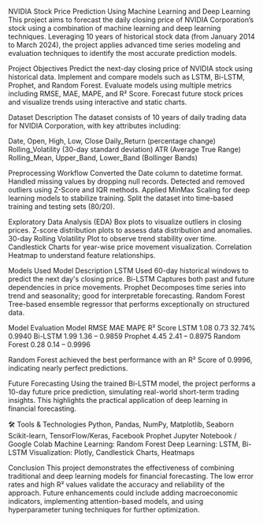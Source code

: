 NVIDIA Stock Price Prediction Using Machine Learning and Deep Learning
This project aims to forecast the daily closing price of NVIDIA Corporation’s stock using a combination of machine learning and deep learning techniques. Leveraging 10 years of historical stock data (from January 2014 to March 2024), the project applies advanced time series modeling and evaluation techniques to identify the most accurate prediction models.

Project Objectives
Predict the next-day closing price of NVIDIA stock using historical data.
Implement and compare models such as LSTM, Bi-LSTM, Prophet, and Random Forest.
Evaluate models using multiple metrics including RMSE, MAE, MAPE, and R² Score.
Forecast future stock prices and visualize trends using interactive and static charts.

Dataset Description
The dataset consists of 10 years of daily trading data for NVIDIA Corporation, with key attributes including:

Date, Open, High, Low, Close
Daily_Return (percentage change)
Rolling_Volatility (30-day standard deviation)
ATR (Average True Range)
Rolling_Mean, Upper_Band, Lower_Band (Bollinger Bands)

Preprocessing Workflow
Converted the Date column to datetime format.
Handled missing values by dropping null records.
Detected and removed outliers using Z-Score and IQR methods.
Applied MinMax Scaling for deep learning models to stabilize training.
Split the dataset into time-based training and testing sets (80/20).

Exploratory Data Analysis (EDA)
Box plots to visualize outliers in closing prices.
Z-score distribution plots to assess data distribution and anomalies.
30-day Rolling Volatility Plot to observe trend stability over time.
Candlestick Charts for year-wise price movement visualization.
Correlation Heatmap to understand feature relationships.

Models Used
Model	Description
LSTM	Used 60-day historical windows to predict the next day's closing price.
Bi-LSTM	Captures both past and future dependencies in price movements.
Prophet	Decomposes time series into trend and seasonality; good for interpretable forecasting.
Random Forest	Tree-based ensemble regressor that performs exceptionally on structured data.

Model Evaluation
Model	RMSE	MAE	MAPE	R² Score
LSTM	1.08	0.73	32.74%	0.9940
Bi-LSTM	1.99	1.36	–	0.9859
Prophet	4.45	2.41	–	0.8975
Random Forest	0.28	0.14	–	0.9996

Random Forest achieved the best performance with an R² Score of 0.9996, indicating nearly perfect predictions.

Future Forecasting
Using the trained Bi-LSTM model, the project performs a 10-day future price prediction, simulating real-world short-term trading insights. This highlights the practical application of deep learning in financial forecasting.

🛠️ Tools & Technologies
Python, Pandas, NumPy, Matplotlib, Seaborn
Scikit-learn, TensorFlow/Keras, Facebook Prophet
Jupyter Notebook / Google Colab
Machine Learning: Random Forest
Deep Learning: LSTM, Bi-LSTM
Visualization: Plotly, Candlestick Charts, Heatmaps

Conclusion
This project demonstrates the effectiveness of combining traditional and deep learning models for financial forecasting. The low error rates and high R² values validate the accuracy and reliability of the approach. Future enhancements could include adding macroeconomic indicators, implementing attention-based models, and using hyperparameter tuning techniques for further optimization.
